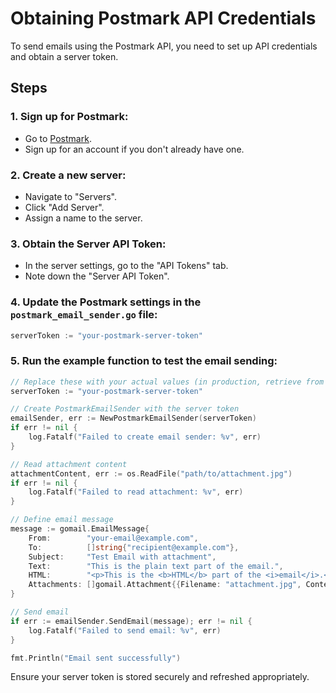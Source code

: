 # Obtaining Postmark API Credentials

To send emails using the Postmark API, you need to set up API credentials and obtain a server token.

## Steps

### 1. Sign up for Postmark:
- Go to [Postmark](https://postmarkapp.com/).
- Sign up for an account if you don't already have one.

### 2. Create a new server:
- Navigate to "Servers".
- Click "Add Server".
- Assign a name to the server.

### 3. Obtain the Server API Token:
- In the server settings, go to the "API Tokens" tab.
- Note down the "Server API Token".

### 4. Update the Postmark settings in the `postmark_email_sender.go` file:
```go
serverToken := "your-postmark-server-token"
```
### 5. Run the example function to test the email sending:
```go
// Replace these with your actual values (in production, retrieve from a secure file or secret manager)
serverToken := "your-postmark-server-token"

// Create PostmarkEmailSender with the server token
emailSender, err := NewPostmarkEmailSender(serverToken)
if err != nil {
    log.Fatalf("Failed to create email sender: %v", err)
}

// Read attachment content
attachmentContent, err := os.ReadFile("path/to/attachment.jpg")
if err != nil {
    log.Fatalf("Failed to read attachment: %v", err)
}

// Define email message
message := gomail.EmailMessage{
    From:        "your-email@example.com",
    To:          []string{"recipient@example.com"},
    Subject:     "Test Email with attachment",
    Text:        "This is the plain text part of the email.",
    HTML:        "<p>This is the <b>HTML</b> part of the <i>email</i>.</p>",
    Attachments: []gomail.Attachment{{Filename: "attachment.jpg", Content: attachmentContent}},
}

// Send email
if err := emailSender.SendEmail(message); err != nil {
    log.Fatalf("Failed to send email: %v", err)
}

fmt.Println("Email sent successfully")

```
Ensure your server token is stored securely and refreshed appropriately.
